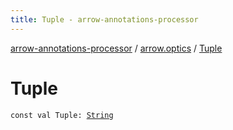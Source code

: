 ```yaml
---
title: Tuple - arrow-annotations-processor
---
```


[arrow-annotations-processor](../index.html) / [arrow.optics](index.html) / [Tuple](./-tuple.html)

# Tuple

`const val Tuple: `[`String`](https://kotlinlang.org/api/latest/jvm/stdlib/kotlin/-string/index.html)